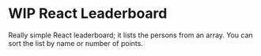 # WIP React Leaderboard

Really simple React leaderboard; it lists the persons from an array. You can
sort the list by name or number of points.
